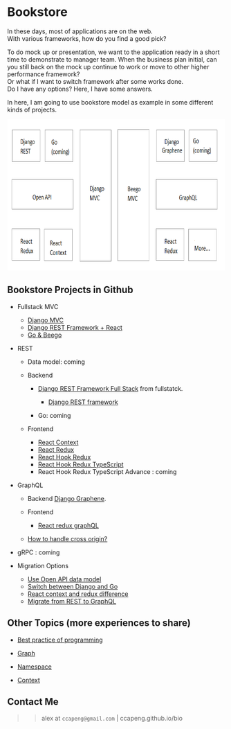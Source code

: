 # Bookstore

In these days, most of applications are on the web.  
With various frameworks, how do you find a good pick?  

To do mock up or presentation, we want to the application ready in a short time to demonstrate to manager team.
When the business plan initial, can you still back on the mock up continue to work or move to other higher performance framework?  
Or what if I want to switch framework after some works done.  
Do I have any options? Here, I have some answers.

In here, I am going to use bookstore model as example in some different kinds of projects.

<img src="bookstore.png" width="766" height="349" />

## Bookstore Projects in Github

- Fullstack MVC
	- [Django MVC](https://github.com/ccapeng/django-bookstore)
	- [Django REST Framework + React](https://github.com/ccapeng/bookstore_api)
	- [Go & Beego](https://github.com/ccapeng/beego-bookstore)

- REST
	- Data model: coming
	
	- Backend
		- [Django REST Framework Full Stack]((https://github.com/ccapeng/bookstore_api)) from fullstatck.
			- [Django REST framework](topic-django-REST.md)
			
		- Go: coming
		
	- Frontend
		- [React Context](https://github.com/ccapeng/bookstore-context)
		- [React Redux](https://github.com/ccapeng/bookstore-redux)
		- [React Hook Redux](https://github.com/ccapeng/bookstore-hook-redux)
		- [React Hook Redux TypeScript](https://github.com/ccapeng/bookstore-tx-redux)
		- React Hook Redux TypeScript Advance : coming

- GraphQL
	- Backend
		[Django Graphene](https://github.com/ccapeng/bookstore_graphene).
		
	- Frontend
		- [React redux graphQL](https://github.com/ccapeng/bookstore-redux-graphql)
		
	- [How to handle cross origin?](topic-graphQL-cross-origin.md)

- gRPC : coming

	

- Migration Options
	- [Use Open API data model](topic-use-open-api.md)
	- [Switch between Django and Go](topic-switch-between-django-and-go.md)
	- [React context and redux difference](topic-react-context-and-redux-diff.md)
	- [Migrate from REST to GraphQL](topic-REST-to-graphQL.md)


## Other Topics (more experiences to share)

- [Best practice of programming](https://ccapeng.gitbook.io/programming/)

- [Graph](https://ccapeng.gitbook.io/graph/)

- [Namespace](https://ccapeng.gitbook.io/namespace/)

- [Context](https://ccapeng.gitbook.io/context/)


## Contact Me

>>alex at `ccapeng@gmail.com` | ccapeng.github.io/bio